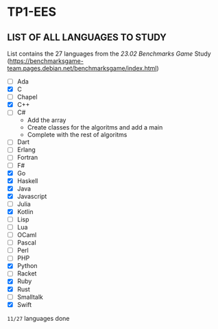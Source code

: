 # TP1-EES

## LIST OF ALL LANGUAGES TO STUDY

List contains the 27 languages from the *23.02 Benchmarks Game* Study (https://benchmarksgame-team.pages.debian.net/benchmarksgame/index.html)

- [ ] Ada
- [x] C
- [ ] Chapel
- [x] C++
- [ ] C#
    - Add the array
    - Create classes for the algoritms and add a main
    - Complete with the rest of algoritms
- [ ] Dart
- [ ] Erlang
- [ ] Fortran
- [ ] F#
- [x] Go
- [x] Haskell 
- [x] Java
- [x] Javascript
- [ ] Julia
- [x] Kotlin
- [ ] Lisp
- [ ] Lua
- [ ] OCaml
- [ ] Pascal
- [ ] Perl 
- [ ] PHP
- [x] Python 
- [ ] Racket
- [x] Ruby
- [x] Rust 
- [ ] Smalltalk
- [x] Swift 

`11/27` languages done

